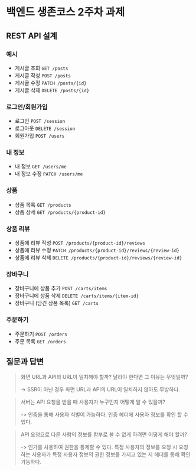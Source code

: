 # 백엔드 생존코스 2주차 과제

## REST API 설계

### 예시

- 게시글 조회 `GET /posts`
- 게시글 작성 `POST /posts`
- 게시글 수정 `PATCH /posts/{id}`
- 게시글 삭제 `DELETE /posts/{id}`

### 로그인/회원가입

- 로그인 `POST /session`
- 로그아웃 `DELETE /session`
- 회원가입 `POST /users`

### 내 정보

- 내 정보 `GET /users/me`
- 내 정보 수정 `PATCH /users/me`

### 상품

- 상품 목록 `GET /products`
- 상품 상세 `GET /products/{product-id}`

### 상품 리뷰

- 상품에 리뷰 작성 `POST /products/{product-id}/reviews`
- 상품에 리뷰 수정 `PATCH /products/{product-id}/reviews/{review-id}`
- 상품에 리뷰 삭제 `DELETE /products/{product-id}/reviews/{review-id}`

### 장바구니

- 장바구니에 상품 추가 `POST /carts/items`
- 장바구니에 상품 삭제 `DELETE /carts/items/{item-id}`
- 장바구니 (담긴 상품 목록) `GET /carts`

### 주문하기

- 주문하기 `POST /orders`
- 주문 목록 `GET /orders`

## 질문과 답변

> 화면 URL과 API의 URL이 일치해야 할까? 달라야 한다면 그 이유는 무엇일까?
>
> -> SSR이 아닌 경우 화면 URL과 API의 URL이 일치하지 않아도 무방하다.

> 서버는 API 요청을 받을 때 사용자가 누구인지 어떻게 알 수 있을까?
>
> -> 인증을 통해 사용자 식별이 가능하다. 인증 헤더에 사용자 정보를 확인 할 수 있다.

> API 요청으로 다른 사람의 정보를 함부로 볼 수 없게 하려면 어떻게 해야 할까?
>
> -> 인가를 사용하여 권한을 통제할 수 있다. 특정 사용자의 정보를 요청 시
> 요청하는 사용자가 특정 사용자 정보의 권한 정보를 가지고 있는 지 헤더를 통해 확인 가능하다.